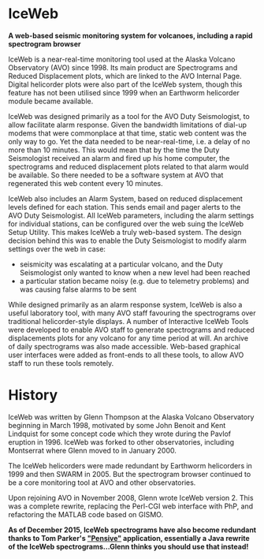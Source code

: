 # IceWeb
**A web-based seismic monitoring system for volcanoes, including a rapid spectrogram browser**

IceWeb is a near-real-time monitoring tool used at the Alaska Volcano Observatory (AVO) since 1998. Its main product are Spectrograms and Reduced Displacement plots, which are linked to the AVO Internal Page. Digital helicorder plots were also part of the IceWeb system, though this feature has not been utilised since 1999 when an Earthworm helicorder module became available.

IceWeb was designed primarily as a tool for the AVO Duty Seismologist, to allow facilitate alarm response. Given the bandwidth limitations of dial-up modems that were commonplace at that time, static web content was the only way to go. Yet the data needed to be near-real-time, i.e. a delay of no more than 10 minutes. This would mean that by the time the Duty Seismologist received an alarm and fired up his home computer, the spectrograms and reduced displacement plots related to that alarm would be available. So there needed to be a software system at AVO that regenerated this web content every 10 minutes.

IceWeb also includes an Alarm System, based on reduced displacement levels defined for each station. This sends email and pager alerts to the AVO Duty Seismologist. All IceWeb parameters, including the alarm settings for individual stations, can be configured over the web suing the IceWeb Setup Utility. This makes IceWeb a truly web-based system. The design decision behind this was to enable the Duty Seismologist to modify alarm settings over the web in case:

* seismicity was escalating at a particular volcano, and the Duty Seismologist only wanted to know when a new level had been reached
* a particular station became noisy (e.g. due to telemetry problems) and was causing false alarms to be sent

While designed primarily as an alarm response system, IceWeb is also a useful laboratory tool, with many AVO staff favouring the spectrograms over traditional helicorder-style displays. A number of Interactive IceWeb Tools were developed to enable AVO staff to generate spectrograms and reduced displacements plots for any volcano for any time period at will. An archive of daily spectrograms was also made accessible. Web-based graphical user interfaces were added as front-ends to all these tools, to allow AVO staff to run these tools remotely.

# History

IceWeb was written by Glenn Thompson at the Alaska Volcano Observatory beginning in March 1998, motivated by some John Benoit and Kent Lindquist for some concept code which they wrote during the Pavlof eruption in 1996. IceWeb was forked to other observatories, including Montserrat where Glenn moved to in January 2000.

The IceWeb helicorders were made redundant by Earthworm helicorders in 1999 and then SWARM in 2005. But the spectrogram browser continued to be a core monitoring tool at AVO and other observatories.

Upon rejoining AVO in November 2008, Glenn wrote IceWeb version 2. This was a complete rewrite, replacing the Perl-CGI web interface with PhP, and refactoring the MATLAB code based on GISMO. 

**As of December 2015, IceWeb spectrograms have also become redundant thanks to Tom Parker's <a href="http://volcanoes.usgs.gov/software/pensive/download.php">"Pensive"</a> application, essentially a Java rewrite of the IceWeb spectrograms...Glenn thinks you should use that instead!**


